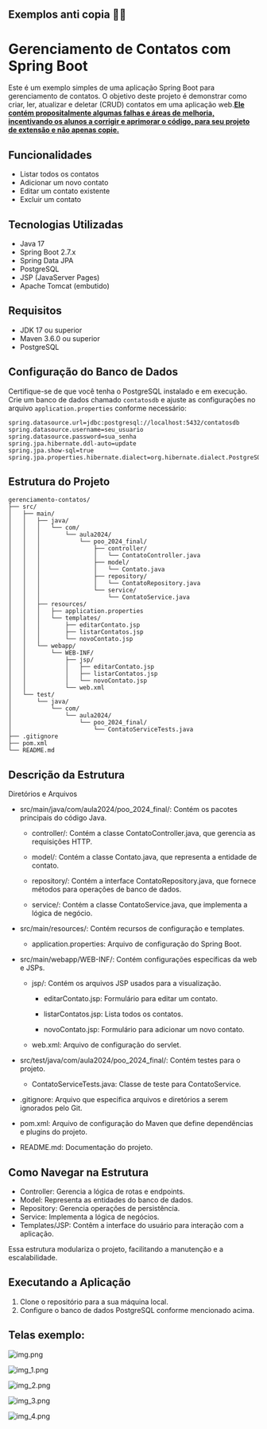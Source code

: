 ## Exemplos anti copia 🕵️‍♂️
# Gerenciamento de Contatos com Spring Boot

<p>Este é um exemplo simples de uma aplicação Spring Boot para gerenciamento de contatos. O objetivo deste projeto é demonstrar como criar, ler, atualizar e deletar (CRUD) contatos em uma aplicação web.<b><u>Ele contém propositalmente algumas falhas e áreas de melhoria, incentivando os alunos a corrigir e aprimorar o código, para seu projeto de extensão e não apenas copie.</b></u></p>

## Funcionalidades

- Listar todos os contatos
- Adicionar um novo contato
- Editar um contato existente
- Excluir um contato

## Tecnologias Utilizadas

- Java 17
- Spring Boot 2.7.x
- Spring Data JPA
- PostgreSQL
- JSP (JavaServer Pages)
- Apache Tomcat (embutido)

## Requisitos

- JDK 17 ou superior
- Maven 3.6.0 ou superior
- PostgreSQL

## Configuração do Banco de Dados

Certifique-se de que você tenha o PostgreSQL instalado e em execução. Crie um banco de dados chamado `contatosdb` e ajuste as configurações no arquivo `application.properties` conforme necessário:

```properties
spring.datasource.url=jdbc:postgresql://localhost:5432/contatosdb
spring.datasource.username=seu_usuario
spring.datasource.password=sua_senha
spring.jpa.hibernate.ddl-auto=update
spring.jpa.show-sql=true
spring.jpa.properties.hibernate.dialect=org.hibernate.dialect.PostgreSQLDialect
```

## Estrutura do Projeto
```
gerenciamento-contatos/
├── src/
│   ├── main/
│   │   ├── java/
│   │   │   └── com/
│   │   │       └── aula2024/
│   │   │           └── poo_2024_final/
│   │   │               ├── controller/
│   │   │               │   └── ContatoController.java
│   │   │               ├── model/
│   │   │               │   └── Contato.java
│   │   │               ├── repository/
│   │   │               │   └── ContatoRepository.java
│   │   │               └── service/
│   │   │                   └── ContatoService.java
│   │   ├── resources/
│   │   │   ├── application.properties
│   │   │   └── templates/
│   │   │       ├── editarContato.jsp
│   │   │       ├── listarContatos.jsp
│   │   │       └── novoContato.jsp
│   │   └── webapp/
│   │       └── WEB-INF/
│   │           ├── jsp/
│   │           │   ├── editarContato.jsp
│   │           │   ├── listarContatos.jsp
│   │           │   └── novoContato.jsp
│   │           └── web.xml
│   └── test/
│       └── java/
│           └── com/
│               └── aula2024/
│                   └── poo_2024_final/
│                       └── ContatoServiceTests.java
├── .gitignore
├── pom.xml
└── README.md
```

## Descrição da Estrutura

Diretórios e Arquivos
- src/main/java/com/aula2024/poo_2024_final/: Contém os pacotes principais do código Java.

  - controller/: Contém a classe ContatoController.java, que gerencia as requisições HTTP.
  
  - model/: Contém a classe Contato.java, que representa a entidade de contato.
  
  - repository/: Contém a interface ContatoRepository.java, que fornece métodos para operações de banco de dados.
  
  - service/: Contém a classe ContatoService.java, que implementa a lógica de negócio.

- src/main/resources/: Contém recursos de configuração e templates.

  - application.properties: Arquivo de configuração do Spring Boot.

- src/main/webapp/WEB-INF/: Contém configurações específicas da web e JSPs.

  - jsp/: Contém os arquivos JSP usados para a visualização.
  
    - editarContato.jsp: Formulário para editar um contato.
    
    - listarContatos.jsp: Lista todos os contatos.
    
    - novoContato.jsp: Formulário para adicionar um novo contato.
    
  - web.xml: Arquivo de configuração do servlet.
  
- src/test/java/com/aula2024/poo_2024_final/: Contém testes para o projeto.

  - ContatoServiceTests.java: Classe de teste para ContatoService.
  
- .gitignore: Arquivo que especifica arquivos e diretórios a serem ignorados pelo Git.

- pom.xml: Arquivo de configuração do Maven que define dependências e plugins do projeto.

- README.md: Documentação do projeto.

## Como Navegar na Estrutura
- Controller: Gerencia a lógica de rotas e endpoints.
- Model: Representa as entidades do banco de dados.
- Repository: Gerencia operações de persistência.
- Service: Implementa a lógica de negócios.
- Templates/JSP: Contêm a interface do usuário para interação com a aplicação.

Essa estrutura modulariza o projeto, facilitando a manutenção e a escalabilidade.

## Executando a Aplicação
1. Clone o repositório para a sua máquina local.
2. Configure o banco de dados PostgreSQL conforme mencionado acima.

## Telas exemplo:

![img.png](img.png)

![img_1.png](img_1.png)

![img_2.png](img_2.png)

![img_3.png](img_3.png)

![img_4.png](img_4.png)

